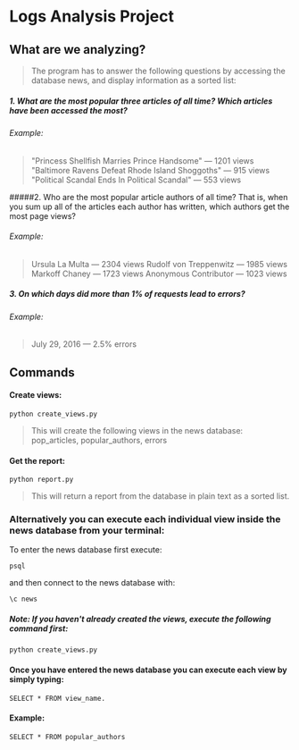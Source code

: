 
# Logs Analysis Project
## What are we analyzing?
>The program has to answer the following questions by accessing the database news,
and display information as a sorted list:

##### 1. What are the most popular three articles of all time? Which articles have been accessed the most?
###### Example:

>"Princess Shellfish Marries Prince Handsome" — 1201 views
"Baltimore Ravens Defeat Rhode Island Shoggoths" — 915 views
"Political Scandal Ends In Political Scandal" — 553 views

#####2\. Who are the most popular article authors of all time? That is, when you sum up all of the articles each author has written, which authors get the most page views? 
###### Example:

>Ursula La Multa — 2304 views
Rudolf von Treppenwitz — 1985 views
Markoff Chaney — 1723 views
Anonymous Contributor — 1023 views

##### 3\. On which days did more than 1% of requests lead to errors? 

###### Example:

>July 29, 2016 — 2.5% errors


## Commands

#### Create views:

    python create_views.py

>This will create the following views in the news database:
pop\_articles, popular\_authors, errors


#### Get the report:

    python report.py

>This will return a report from the database in plain text as a sorted list.

### Alternatively you can execute each individual view inside the news database from your terminal:

To enter the news database first execute:

    psql

and then connect to the news database with:

    \c news

>
##### Note: If you haven't already created the views, execute the following command first:
    python create_views.py 

#### Once you have entered the news database you can execute each view by simply typing:

    SELECT * FROM view_name. 
#### Example: 
    SELECT * FROM popular_authors

